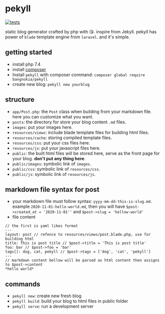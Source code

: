 # pekyll

[![tests](https://github.com/bangnokia/pekyll/workflows/Run%20test/badge.svg)](https://github.com/bangnokia/pekyll/actions)

static blog generator crafted by php with 😘. inspire from Jekyll.
pekyll has power of `blade` template engine from `laravel`.
and it's simple.

## getting started

- install php 7.4
- install [composer](https://getcomposer.org/download/)
- Install `pekyll` with composer command: `composer global require bangnokia/pekyll`
- create new blog: `pekyll new yourblog`

## structure

- `app/Post.php`: the `Post` class when building from your markdown file. here you can customize what you want.
- `posts`: the directory for store your blog content `.md` files.
- `images`: put your images here.
- `resources/views`: include blade template files for building html files.
- `resources/cache`: storing compiled template files.
- `resources/css`: put your css files here.
- `resources/js`: put your javascript files here.
- `public`: the built html files will be stored here, serve as the front page for your blog. **don't put any thing here**.
- `public/images`: symbolic link of `images`.
- `public/css`: symbolic link of `resources/css`.
- `public/js`: symbolic link of `resources/js`.

## markdown file syntax for post

- your markdown file must follow syntax: `yyyy-mm-dd-this-is-slug.md`. example `2020-11-01-hello-world.md`, then you will have `$post->created_at = '2020-11-01''` and `$post->slug = 'hellow-world'`
- file content
```
// the first is yaml likes format
---
layout: post // refence to resources/views/post.blade.php, use for building html
title: This is post title // $post->title = 'This is post title'
foo: bar // $post->foo = 'bar'
tags[]: dog, cat, pekyll // $post->tags = ['dog', 'cat', 'pekyll']
---
// markdown content bellow will be parsed as html content then assigns to $post->content
*hello world*

```

## commands

- `pekyll new`: create new fresh blog
- `pekyll build`: build your blog to html files in public folder
- `pekyll serve`: run a development server 
